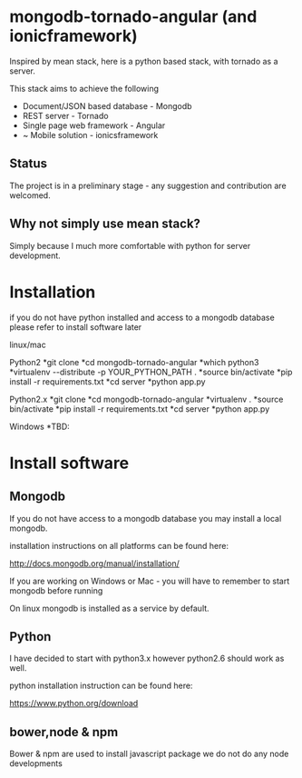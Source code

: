 mongodb-tornado-angular (and ionicframework)
============================================
Inspired by mean stack, here is a python based stack, with tornado as a server.

This stack aims to achieve the following
* Document/JSON based database - Mongodb
* REST server - Tornado
* Single page web framework - Angular
* ~ Mobile solution - ionicsframework


Status
-------
The project is in a preliminary stage - any suggestion and contribution are welcomed.

Why not simply use mean stack?
-----------------------------
Simply because I much more comfortable with python for server development.



Installation
============
if you do not have python installed and access to a mongodb database please refer to install software later

linux/mac

Python2
*git clone
*cd mongodb-tornado-angular
*which python3
*virtualenv --distribute -p YOUR_PYTHON_PATH .
*source bin/activate
*pip install -r requirements.txt
*cd server
*python app.py

Python2.x
*git clone
*cd mongodb-tornado-angular
*virtualenv  .
*source bin/activate
*pip install -r requirements.txt
*cd server
*python app.py


Windows
*TBD:


Install software
================

Mongodb
-------
If you do not have access to a mongodb database you may install a local mongodb.

installation instructions on all platforms can be found here:

http://docs.mongodb.org/manual/installation/

If you are working on Windows or Mac - you will have to remember to start mongodb before running

On linux mongodb is installed as a service by default.


Python
------
I have decided to start with python3.x however python2.6 should work as well.

python installation instruction can be found here:

https://www.python.org/download


bower,node & npm
----------------
Bower & npm are used to install javascript package we do not do any node developments


